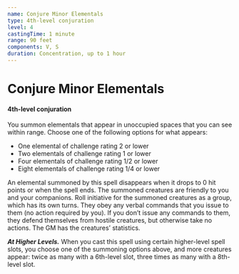 ```yaml
---
name: Conjure Minor Elementals
type: 4th-level conjuration
level: 4
castingTime: 1 minute
range: 90 feet
components: V, S
duration: Concentration, up to 1 hour
---
```


# Conjure Minor Elementals

#### 4th-level conjuration

You summon elementals that appear in unoccupied spaces that you can see within range. Choose one of the following options for what appears:

-   One elemental of challenge rating 2 or lower
-   Two elementals of challenge rating 1 or lower
-   Four elementals of challenge rating 1/2 or lower
-   Eight elementals of challenge rating 1/4 or lower

An elemental summoned by this spell disappears when it drops to 0 hit points or when the spell ends. The summoned creatures are friendly to you and your companions. Roll initiative for the summoned creatures as a group, which has its own turns. They obey any verbal commands that you issue to them (no action required by you). If you don’t issue any commands to them, they defend themselves from hostile creatures, but otherwise take no actions. The GM has the creatures’ statistics.

_**At Higher Levels.**_ When you cast this spell using certain higher-level spell slots, you choose one of the summoning options above, and more creatures appear: twice as many with a 6th\-level slot, three times as many with a 8th\-level slot.
